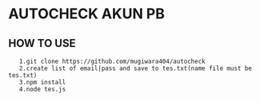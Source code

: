 # AUTOCHECK AKUN PB

## HOW TO USE
       1.git clone https://github.com/mugiwara404/autocheck
       2.create list of email|pass and save to tes.txt(name file must be tes.txt)
       3.npm install
       4.node tes.js
